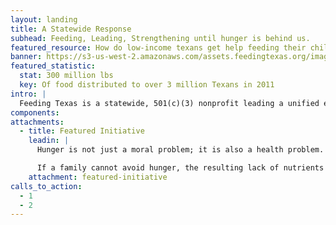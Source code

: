 ```yaml
---
layout: landing
title: A Statewide Response
subhead: Feeding, Leading, Strengthening until hunger is behind us.
featured_resource: How do low-income texans get help feeding their children?
banner: https://s3-us-west-2.amazonaws.com/assets.feedingtexas.org/images/banners/banner-03.jpg
featured_statistic:
  stat: 300 million lbs
  key: Of food distributed to over 3 million Texans in 2011
intro: |
  Feeding Texas is a statewide, 501(c)(3) nonprofit leading a unified effort for a hunger-free Texas. Formerly the Texas Food Bank Network, we feed millions of struggling Texans through our statewide network of food banks; strengthen the collective response to hunger through collaboration and scaling success; and lead the public conversation to solve hunger in our state.
components:
attachments:
  - title: Featured Initiative
    leadin: |
      Hunger is not just a moral problem; it is also a health problem.

      If a family cannot avoid hunger, the resulting lack of nutrients reduces the body’s defenses against sickness, contributing to depressed student achievement, lowered worker productivity and avoidable health care costs.
    attachment: featured-initiative
calls_to_action:
  - 1
  - 2
---
```

